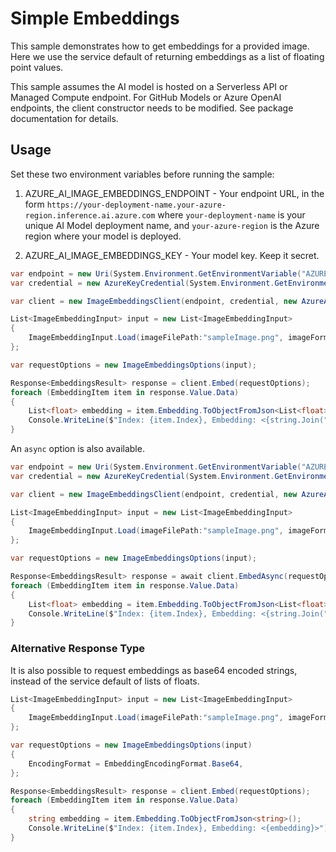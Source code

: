 # Simple Embeddings

This sample demonstrates how to get embeddings for a provided image. Here we use the service default of returning embeddings as a list of floating point values.

This sample assumes the AI model is hosted on a Serverless API or Managed Compute endpoint. For GitHub Models or Azure OpenAI endpoints, the client constructor needs to be modified. See package documentation for details.

## Usage

Set these two environment variables before running the sample:

1. AZURE_AI_IMAGE_EMBEDDINGS_ENDPOINT - Your endpoint URL, in the form `https://your-deployment-name.your-azure-region.inference.ai.azure.com` where `your-deployment-name` is your unique AI Model deployment name, and `your-azure-region` is the Azure region where your model is deployed.

2. AZURE_AI_IMAGE_EMBEDDINGS_KEY - Your model key. Keep it secret.

```C# Snippet:Azure_AI_Inference_BasicImageEmbedding
var endpoint = new Uri(System.Environment.GetEnvironmentVariable("AZURE_AI_IMAGE_EMBEDDINGS_ENDPOINT"));
var credential = new AzureKeyCredential(System.Environment.GetEnvironmentVariable("AZURE_AI_IMAGE_EMBEDDINGS_KEY"));

var client = new ImageEmbeddingsClient(endpoint, credential, new AzureAIInferenceClientOptions());

List<ImageEmbeddingInput> input = new List<ImageEmbeddingInput>
{
    ImageEmbeddingInput.Load(imageFilePath:"sampleImage.png", imageFormat:"png")
};

var requestOptions = new ImageEmbeddingsOptions(input);

Response<EmbeddingsResult> response = client.Embed(requestOptions);
foreach (EmbeddingItem item in response.Value.Data)
{
    List<float> embedding = item.Embedding.ToObjectFromJson<List<float>>();
    Console.WriteLine($"Index: {item.Index}, Embedding: <{string.Join(", ", embedding)}>");
}
```

An `async` option is also available.

```C# Snippet:Azure_AI_Inference_BasicImageEmbeddingAsync
var endpoint = new Uri(System.Environment.GetEnvironmentVariable("AZURE_AI_IMAGE_EMBEDDINGS_ENDPOINT"));
var credential = new AzureKeyCredential(System.Environment.GetEnvironmentVariable("AZURE_AI_IMAGE_EMBEDDINGS_KEY"));

var client = new ImageEmbeddingsClient(endpoint, credential, new AzureAIInferenceClientOptions());

List<ImageEmbeddingInput> input = new List<ImageEmbeddingInput>
{
    ImageEmbeddingInput.Load(imageFilePath:"sampleImage.png", imageFormat:"png")
};

var requestOptions = new ImageEmbeddingsOptions(input);

Response<EmbeddingsResult> response = await client.EmbedAsync(requestOptions);
foreach (EmbeddingItem item in response.Value.Data)
{
    List<float> embedding = item.Embedding.ToObjectFromJson<List<float>>();
    Console.WriteLine($"Index: {item.Index}, Embedding: <{string.Join(", ", embedding)}>");
}
```

### Alternative Response Type

It is also possible to request embeddings as base64 encoded strings, instead of the service default of lists of floats.

```C# Snippet:Azure_AI_Inference_Base64ImageEmbedding
List<ImageEmbeddingInput> input = new List<ImageEmbeddingInput>
{
    ImageEmbeddingInput.Load(imageFilePath:"sampleImage.png", imageFormat:"png")
};

var requestOptions = new ImageEmbeddingsOptions(input)
{
    EncodingFormat = EmbeddingEncodingFormat.Base64,
};

Response<EmbeddingsResult> response = client.Embed(requestOptions);
foreach (EmbeddingItem item in response.Value.Data)
{
    string embedding = item.Embedding.ToObjectFromJson<string>();
    Console.WriteLine($"Index: {item.Index}, Embedding: <{embedding}>");
}
```
